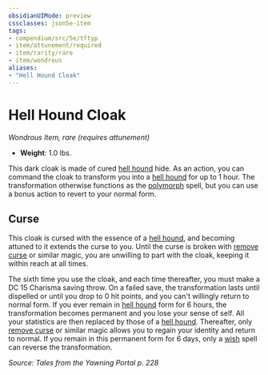 ```yaml
---
obsidianUIMode: preview
cssclasses: json5e-item
tags:
- compendium/src/5e/tftyp
- item/attunement/required
- item/rarity/rare
- item/wondrous
aliases: 
- "Hell Hound Cloak"
---
```

# Hell Hound Cloak
*Wondrous Item, rare (requires attunement)*  

- **Weight**: 1.0 lbs.

This dark cloak is made of cured [hell hound](/compendium/bestiary/fiend/hell-hound.md) hide. As an action, you can command the cloak to transform you into a [hell hound](/compendium/bestiary/fiend/hell-hound.md) for up to 1 hour. The transformation otherwise functions as the [polymorph](/compendium/spells/polymorph.md) spell, but you can use a bonus action to revert to your normal form.

## Curse

This cloak is cursed with the essence of a [hell hound](/compendium/bestiary/fiend/hell-hound.md), and becoming attuned to it extends the curse to you. Until the curse is broken with [remove curse](/compendium/spells/remove-curse.md) or similar magic, you are unwilling to part with the cloak, keeping it within reach at all times.

The sixth time you use the cloak, and each time thereafter, you must make a DC 15 Charisma saving throw. On a failed save, the transformation lasts until dispelled or until you drop to 0 hit points, and you can't willingly return to normal form. If you ever remain in [hell hound](/compendium/bestiary/fiend/hell-hound.md) form for 6 hours, the transformation becomes permanent and you lose your sense of self. All your statistics are then replaced by those of a [hell hound](/compendium/bestiary/fiend/hell-hound.md). Thereafter, only [remove curse](/compendium/spells/remove-curse.md) or similar magic allows you to regain your identity and return to normal. If you remain in this permanent form for 6 days, only a [wish](/compendium/spells/wish.md) spell can reverse the transformation.

*Source: Tales from the Yawning Portal p. 228*